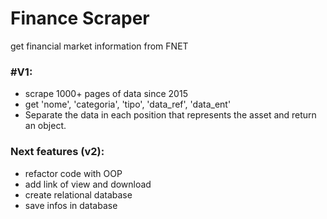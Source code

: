 # Finance Scraper
get financial market information from FNET

### #V1:
- scrape 1000+ pages of data since 2015
- get 'nome', 'categoria', 'tipo', 'data_ref', 'data_ent'
- Separate the data in each position that represents the asset and return an object.

### Next features (v2):
- refactor code with OOP
- add link of view and download
- create relational database
- save infos in database
